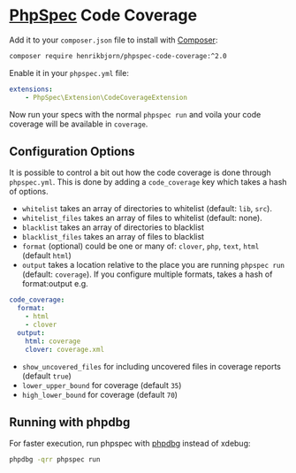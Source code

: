 [PhpSpec](http://phpspec.net) Code Coverage
===========================================

Add it to your `composer.json` file to install with [Composer](http://getcomposer.org):

``` bash
composer require henrikbjorn/phpspec-code-coverage:^2.0
```

Enable it in your `phpspec.yml` file:

``` yaml
extensions:
    - PhpSpec\Extension\CodeCoverageExtension
```

Now run your specs with the normal `phpspec run` and voila your code coverage will be available in
`coverage`.

Configuration Options
---------------------

It is possible to control a bit out how the code coverage is done through `phpspec.yml`. This is done by
adding a `code_coverage` key which takes a hash of options.

* `whitelist` takes an array of directories to whitelist (default: `lib`, `src`).
* `whitelist_files` takes an array of files to whitelist (default: none).
* `blacklist` takes an array of directories to blacklist
* `blacklist_files` takes an array of files to blacklist
* `format` (optional) could be one or many of: `clover`, `php`, `text`, `html` (default `html`)
* `output` takes a location relative to the place you are running `phpspec run` (default: `coverage`). If you configure multiple formats, takes a hash of format:output e.g.
```yaml
code_coverage:
  format:
    - html
    - clover
  output:
    html: coverage
    clover: coverage.xml
```
* `show_uncovered_files` for including uncovered files in coverage reports (default `true`)
* `lower_upper_bound` for coverage (default `35`)
* `high_lower_bound` for coverage (default `70`)

Running with phpdbg
-------------------

For faster execution, run phpspec with [phpdbg](http://phpdbg.com) instead of xdebug:
```sh
phpdbg -qrr phpspec run
```
